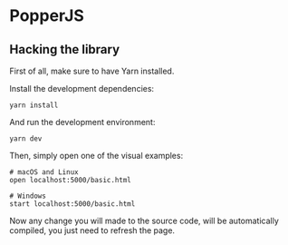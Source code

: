 # PopperJS

## Hacking the library

First of all, make sure to have Yarn installed.

Install the development dependencies:

```
yarn install
```

And run the development environment:

```
yarn dev
```

Then, simply open one of the visual examples:

```
# macOS and Linux
open localhost:5000/basic.html

# Windows
start localhost:5000/basic.html
```

Now any change you will made to the source code, will be automatically
compiled, you just need to refresh the page.
